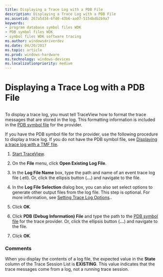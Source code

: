 ```yaml
---
title: Displaying a Trace Log with a PDB File
description: Displaying a Trace Log with a PDB File
ms.assetid: 267a5d34-6fd0-43b6-aa07-5154bdb2b9a7
keywords:
- program database symbol files WDK
- PDB symbol files WDK
- symbol files WDK software tracing
ms.author: windowsdriverdev
ms.date: 04/20/2017
ms.topic: article
ms.prod: windows-hardware
ms.technology: windows-devices
ms.localizationpriority: medium
---
```


# Displaying a Trace Log with a PDB File


## <span id="ddk_using_a_pdb_file_tools"></span><span id="DDK_USING_A_PDB_FILE_TOOLS"></span>


To display a trace log, you must tell TraceView how to format the trace messages that are stored in the log. This formatting information is included in the [PDB symbol file](pdb-symbol-files.md) for the provider.

If you have the PDB symbol file for the provider, use the following procedure to display a trace log. If you do not have the PDB symbol file, see [Displaying a trace log with a TMF file](displaying-a-trace-log-with-a-tmf-file.md).

1.  [Start TraceView](starting-and-exiting-traceview.md).

2.  On the **File** menu, click **Open Existing Log File**.

3.  In the **Log File Name** box, type the path and name of an event trace log file (.etl). Or, click the ellipsis button (**...**) and navigate to the file.

4.  In the **Log File Selection** dialog box, you can also set select options to generate other output files from the log file. This step is optional. For more information, see [Setting Trace Log Options](setting-trace-log-options.md)..

5.  Click **OK**.

6.  Click **PDB (Debug Information) File** and type the path to the [PDB symbol file](pdb-symbol-files.md) for the trace provider. Or, click the ellipsis button (**...**) and navigate to the file.

7.  Click **OK**.

### <span id="comments"></span><span id="COMMENTS"></span>Comments

When you display the contents of a log file, the expected value in the **State** column of the Trace Session List is **EXISTING**. This value indicates that the trace messages come from a log, not a running trace session.

 

 





